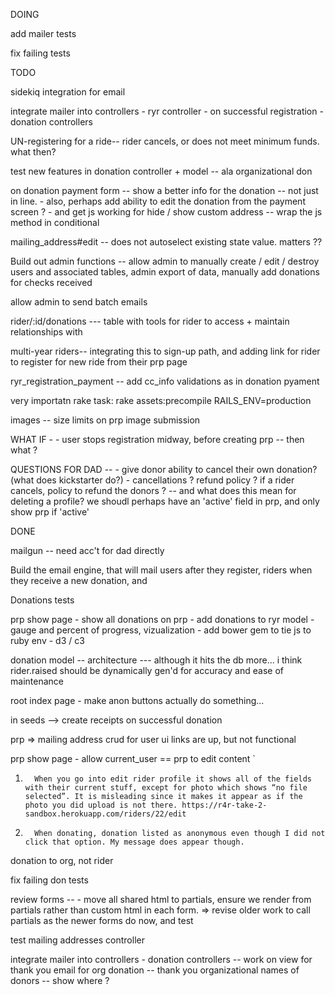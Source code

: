 DOING

add mailer tests

fix failing tests



TODO

sidekiq integration for email

integrate mailer into controllers
	- ryr controller - on successful registration
	- donation controllers 


UN-registering for a ride-- rider cancels, or does not meet minimum funds. what then? 


test new features in donation controller + model -- ala organizational don

on donation payment form 
	-- show a better info for the donation -- not just in line.
	- also, perhaps add ability to edit the donation from the payment screen ? 
	- and get js working for hide / show custom address -- wrap the js method in conditional


mailing_address#edit -- does not autoselect existing state value. matters ??


Build out admin functions -- allow admin to manually create / edit / destroy users and associated tables, admin export of data, manually add donations for checks received

allow admin to send batch emails

rider/:id/donations --- table with tools for rider to access + maintain relationships with 

multi-year riders-- integrating this to sign-up path, and adding link for rider to register for new ride from their prp page

ryr_registration_payment -- 
	add cc_info validations as in donation pyament 

very importatn rake task:
	rake assets:precompile RAILS_ENV=production

images -- size limits on prp image submission


WHAT IF - 
	- user stops registration midway, before creating prp -- then what ?

QUESTIONS FOR DAD --
	- give donor ability to cancel their own donation? (what does kickstarter do?)
	- cancellations ? refund policy ? if a rider cancels, policy to refund the donors ? 
		-- and what does this mean for deleting a profile? we shoudl perhaps have an 'active' field in prp, and only show prp if 'active'

DONE

mailgun -- need acc't for dad directly 

Build the email engine, that will mail users after they register, riders when they receive a new donation, and 

Donations tests

prp show page 
	- show all donations on prp 
		- add donations to ryr model
	- gauge and percent of progress, vizualization
		- add bower gem to tie js to ruby env
		- d3 / c3

donation model --
	architecture --- 
		although it hits the db more... i think rider.raised should be dynamically gen'd for accuracy and ease of maintenance 

root index page
	- make anon buttons actually do something...

in seeds --> create receipts on successful donation

prp => mailing address crud for user ui
	links are up, but not functional

prp show page 
	- allow current_user == prp to edit content
`

1.       When you go into edit rider profile it shows all of the fields with their current stuff, except for photo which shows “no file selected”. It is misleading since it makes it appear as if the photo you did upload is not there. https://r4r-take-2-sandbox.herokuapp.com/riders/22/edit



2.       When donating, donation listed as anonymous even though I did not click that option. My message does appear though.

donation to org, not rider

fix failing don tests

review forms -- 
	- move all shared html to partials, ensure we render from partials rather than custom html in each form. => revise older work to call partials as the newer forms do now, and test

test mailing addresses controller

integrate mailer into controllers
	- donation controllers 
		-- work on view for thank you email for org donation
		-- thank you organizational names of donors -- show where ? 

